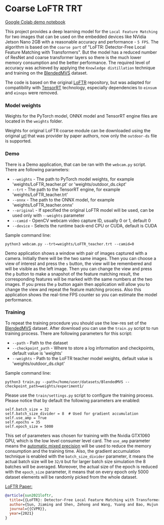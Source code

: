 # Coarse LoFTR TRT

[Google Colab demo notebook](https://colab.research.google.com/drive/1RFMAqfJeDaBoBQ7p5zXtJNXZE7DHGqlt?usp=sharing)

This project provides a deep learning model for the `Local Feature Matching` for two images that can be used on the embedded devices like NVidia Jetson Nano 2GB with a reasonable accuracy and performance - `5 FPS`. The algorithm is based on the `coarse part` of "LoFTR: Detector-Free Local Feature Matching with Transformers". But the model has a reduced number of ResNet and coarse transformer layers so there is the much lower memory consumption and the better performance. The required level of accuracy was achieved by applying the `Knowledge distillation` technique and training on the [BlendedMVS](https://github.com/YoYo000/BlendedMVS) dataset.

The code is based on the original [LoFTR](https://github.com/zju3dv/LoFTR) repository, but was adapted for compatibility with [TensorRT](https://developer.nvidia.com/tensorrt) technology, especially dependencies to `einsum` and `einops` were removed.

### Model weights
Weights for the PyTorch model, ONNX model and TensorRT engine files are located in the `weights` folder.

Weights for original LoFTR coarse module can be downloaded using the original [url](https://drive.google.com/drive/folders/1DOcOPZb3-5cWxLqn256AhwUVjBPifhuf?usp=sharing) that was provider by paper authors, now only the `outdoor-ds` file is supported.

### Demo

There is a Demo application, that can be ran with the `webcam.py` script. There are following parameters:
* `--weights` - The path to PyTorch model weights, for example 'weights/LoFTR_teacher.pt' or 'weights/outdoor_ds.ckpt'                       
* `--trt` - The path to the TensorRT engine, for example 'weights/LoFTR_teacher.trt'
* `--onnx` - The path to the ONNX model, for example 'weights/LoFTR_teacher.onnx'
* `--original` - If specified the original LoFTR model will be used, can be used only with `--weights` parameter
* `--camid` - OpenCV webcam video capture ID, usually 0 or 1, default 0
* `--device` - Selects the runtime back-end CPU or CUDA, default is CUDA

Sample command line:
```
python3 webcam.py --trt=weights/LoFTR_teacher.trt --camid=0
```

Demo application shows a window with pair of images captured with a camera. Initially there will be the two same images. Then you can choose a view of interest and press the `s` button, the view will be remembered and will be visible as the left image. Then you can change the view and press the `p` button to make a snapshot of the feature matching result, the corresponding features will be marked with the same numbers at the two images. If you press the `p` button again then application will allow you to change the view and repeat the feature matching process. Also this application shows the real-time FPS counter so you can estimate the model performance.

### Training

To repeat the training procedure you should use the low-res set of the [BlendedMVS](https://github.com/YoYo000/BlendedMVS) dataset. After download you can use the `train.py` script to run training process. There are following parameters for this script:
* `--path` - Path to the dataset
* `--checkpoint_path` - Where to store a log information and checkpoints, default value is 'weights'
* `--weights` - Path to the LoFTR teacher model weights, default value is 'weights/outdoor_ds.ckpt'
                        
Sample command line:
```
python3 train.py --path=/home/user/datasets/BlendedMVS --checkpoint_path=weights/experiment1/
```

Please use the `train/settings.py` script to configure the training process. Please notice that by default the following parameters are enabled:

```
self.batch_size = 32
self.batch_size_divider = 8  # Used for gradient accumulation
self.use_amp = True
self.epochs = 35
self.epoch_size = 5000
```

This set of parameters was chosen for training with the Nvidia GTX1060 GPU, which is the low level consumer level card. The `use_amp` parameter means the [automatic mixed precision](https://pytorch.org/docs/stable/amp.html) will be used to reduce the memory consumption and the training time. Also, the gradient accumulation technique is enabled with the `batch_size_divider` parameter, it means the actual batch size will be `32/8` but for larger batch size simulation the 8 batches will be averaged. Moreover, the actual size of the epoch is reduced with the `epoch_size` parameter, it means that on every epoch only 5000 dataset elements will be randomly picked from the whole dataset.


[LoFTR Paper:](https://arxiv.org/pdf/2104.00680.pdf)

```bibtex
@article{sun2021loftr,
  title={{LoFTR}: Detector-Free Local Feature Matching with Transformers},
  author={Sun, Jiaming and Shen, Zehong and Wang, Yuang and Bao, Hujun and Zhou, Xiaowei},
  journal={{CVPR}},
  year={2021}
}
```
